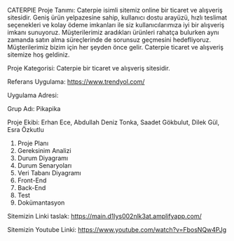 CATERPIE
Proje Tanımı: Caterpie isimli sitemiz online bir ticaret ve alışveriş sitesidir. Geniş ürün yelpazesine sahip, kullanıcı dostu arayüzü, hızlı teslimat seçenekleri ve kolay ödeme imkanları ile siz kullanıcılarımıza iyi bir alışveriş imkanı sunuyoruz. Müşterilerimiz aradıkları ürünleri rahatça bulurken aynı zamanda satın alma süreçlerinde de sorunsuz geçmesini hedefliyoruz. Müşterilerimiz bizim için her şeyden önce gelir. Caterpie ticaret ve alışveriş sitemize hoş geldiniz.

Proje Kategorisi: Caterpie bir ticaret ve alışveriş sitesidir.

Referans Uygulama: https://www.trendyol.com/

Uygulama Adresi: 

Grup Adı: Pikapika

Proje Ekibi: Erhan Ece, Abdullah Deniz Tonka, Saadet Gökbulut, Dilek Gül, Esra Özkutlu

1.	Proje Planı
2.	Gereksinim Analizi
3.	Durum Diyagramı
4.	Durum Senaryoları
5.	Veri Tabanı Diyagramı
6.	Front-End
7.	Back-End
8.	Test
9.	Dokümantasyon


Sitemizin Linki taslak: https://main.d1lys002nlk3at.amplifyapp.com/ 


Sitemizin Youtube Linki: https://www.youtube.com/watch?v=FbosNQw4PJg
